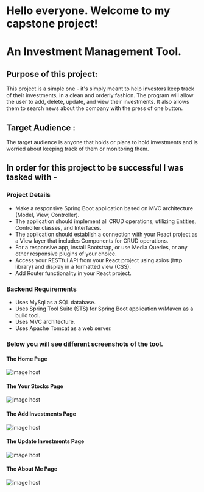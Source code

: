 # Hello everyone. Welcome to my capstone project!

# An Investment Management Tool.

## Purpose of this project:

This project is a simple one - it's simply meant to help investors keep track of their investments, in a clean and orderly fashion. The program will allow the user to add, delete, update, and view their investments. It also allows them to search news about the company with the press of one button.

## Target Audience :

The target audience is anyone that holds or plans to hold investments and is worried about keeping track of them or monitoring them.

## In order for this project to be successful I was tasked with -

### Project Details

- Make a responsive Spring Boot application based on MVC architecture (Model, View, Controller).
- The application should implement all CRUD operations, utilizing Entities, Controller classes, and Interfaces.
- The application should establish a connection with your React project as a View layer that includes Components for CRUD operations.
- For a responsive app, install Bootstrap, or use Media Queries, or any other responsive plugins of your choice.
- Access your RESTful API from your React project using axios (http library) and display in a formatted view (CSS).
- Add Router functionality in your React project.

### Backend Requirements

- Uses MySql as a SQL database.
- Uses Spring Tool Suite (STS) for Spring Boot application w/Maven as a build tool.
- Uses MVC architecture.
- Uses Apache Tomcat as a web server.

<!-- ### Github Requirements

Commits to GitHub every day
A README.md file with explanations of the technologies used, the approach taken, a link to your live site, installation instructions, unsolved problems, etc.
Project must be approved by Instructor approval at the start of project week
readme file clearly documents the purpose of the project as a problem statement, and the target end user for this program -->

### Below you will see different screenshots of the tool.

#### The Home Page

<img src="https://i.imgur.com/SVj6dK0.png" alt="image host"/>

#### The Your Stocks Page

<img src="https://i.imgur.com/QtN5kQC.png" alt="image host"/>

#### The Add Investments Page

<img src="https://i.imgur.com/NmXiznO.png" alt="image host"/>

#### The Update Investments Page

<img src="https://i.imgur.com/0lhYuue.png" alt="image host"/>

#### The About Me Page

<img src="https://i.imgur.com/rwvIcrU.png" alt="image host"/>
